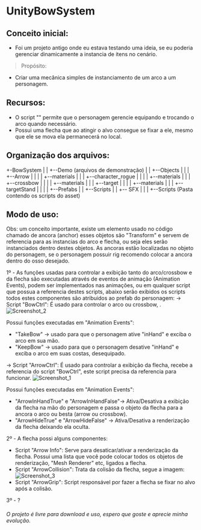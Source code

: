 # UnityBowSystem

## Conceito inicial:
- Foi um projeto antigo onde eu estava testando uma ideia, se eu poderia gerenciar dinamicamente a instancia de itens no cenário.

> Propósito:
- Criar uma mecânica simples de instanciamento de um arco a um personagem.

## Recursos:
- O script "" permite que o personagem gerencie equipando e trocando o arco quando necessário.
- Possui uma flecha que ao atingir o alvo consegue se fixar a ele, mesmo que ele se mova ela permanecerá no local.

## Organização dos arquivos:
+-BowSystem
|
| +--Demo (arquivos de demonstração)
| | +--Objects
| | | +--Arrow
| | | | +--materials
| | | +--character_rogue
| | | | +--materials
| | | +--crossbow
| | | | +--materials
| | | +--target
| | | | +--materials
| | | +--targetStand
| |
| | +--Prefabs
| | +--Scripts
| | +-- SFX
| |
| +--Scripts (Pasta contendo os scripts do asset)

## Modo de uso:
Obs: um conceito importante, existe um elemento usado no código chamado de ancora (anchor) esses objetos são "Transform" e servem de referencia para as instancias do arco e flecha, ou seja eles serão instanciados dentro destes objetos. As ancoras estão localizadas no objeto do personagem, se o personagem possuir rig recomendo colocar a ancora dentro do osso desejado. 

1º - As funções usadas para controlar a exibição tanto do arco/crossbow e da flecha são executadas através de eventos de animação (Animation Events), podem ser implementados nas animações, ou em qualquer script que possua a referencia destes scripts, abaixo serão exibidos os scripts todos estes componentes são atribuidos ao prefab do personagem:
-> Script "BowCtrl": É usado para controlar o arco ou crossbow, .
![Screenshot_2](https://user-images.githubusercontent.com/37397920/219285342-69350a62-a6d7-4149-b11a-adea39819d54.png)

Possui funções executadas em "Animation Events":
- "TakeBow" -> usado para que o personagem ative "inHand" e exciba o arco em sua mão.
- "KeepBow" -> usado para que o personagem desative "inHand" e exciba o arco em suas costas, desequipado.

-> Script "ArrowCtrl": É usado para controlar a exibição da flecha, recebe a referencia do script "BowCtrl", este script precisa da referencia para funcionar.
![Screenshot_1](https://user-images.githubusercontent.com/37397920/219280192-85cc836a-65b0-4a7b-8d3f-adee530a1fed.png)

Possui funções executadas em "Animation Events":
- "ArrowInHandTrue" e "ArrowInHandFalse"-> Ativa/Desativa a exibição da flecha na mão do personagem e passa o objeto da flecha para a ancora o arco ou besta (arrow ou crossbow).
- "ArrowHideTrue" e "ArrowHideFalse" -> Ativa/Desativa a renderização da flecha deixando ela oculta. 

2º - A flecha possi alguns componentes:
- Script "Arrow Info": Serve para desaticar/ativar a renderização da flecha. Possui uma lista que você pode colocar todos os objetos de renderização, "Mesh Renderer" etc, ligados a flecha.
- Script "ArrowCollision": Trata da colisão da flecha, segue a imagem:
![Screenshot_3](https://user-images.githubusercontent.com/37397920/219290596-5229386b-dbf8-4636-b0a3-28febb65b6f5.png)
- Script "ArrowGrip": Script responsável por fazer a flecha se fixar no alvo após a colisão.

3º - ?


###### O projeto é livre para download e uso, espero que goste e aprecie minha evolução.
